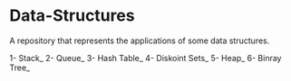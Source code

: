 # Data-Structures
A repository that represents the applications of some data structures.

1- Stack_
2- Queue_
3- Hash Table_
4- Diskoint Sets_
5- Heap_
6- Binray Tree_
